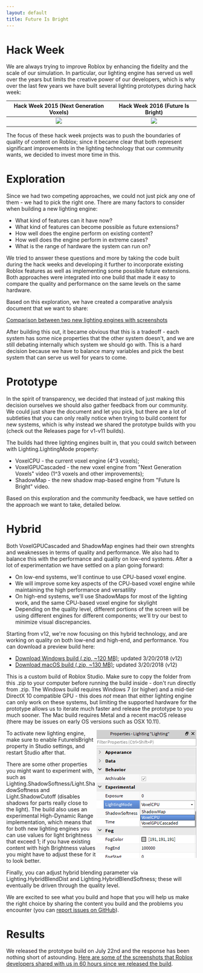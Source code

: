 ```yaml
---
layout: default
title: Future Is Bright
---
```


# Hack Week

We are always trying to improve Roblox by enhancing the fidelity and the scale of our simulation. In particular, our lighting engine has served us well over the years but limits the creative power of our developers, which is why over the last few years we have built several lighting prototypes during hack week:

| Hack Week 2015 (Next Generation Voxels) | Hack Week 2016 (Future Is Bright) |
|:-:|:-:|
| [![](https://img.youtube.com/vi/z5TmqDtpwSM/0.jpg)](https://www.youtube.com/watch?v=z5TmqDtpwSM) | [![](https://img.youtube.com/vi/lrvOGqC9ZjQ/0.jpg)](https://www.youtube.com/watch?v=lrvOGqC9ZjQ) |

The focus of these hack week projects was to push the boundaries of quality of content on Roblox; since it became clear that both represent significant improvements in the lighting technology that our community wants, we decided to invest more time in this.

# Exploration

Since we had two competing approaches, we could not just pick any one of them - we had to pick the right one. There are many factors to consider when building a new lighting engine:

* What kind of features can it have now?
* What kind of features can become possible as future extensions?
* How well does the engine perform on existing content?
* How well does the engine perform in extreme cases?
* What is the range of hardware the system can run on?

We tried to answer these questions and more by taking the code built during the hack weeks and developing it further to incorporate existing Roblox features as well as implementing some possible future extensions. Both approaches were integrated into one build that made it easy to compare the quality and performance on the same levels on the same hardware.

Based on this exploration, we have created a comparative analysis document that we want to share:

[Comparison between two new lighting engines with screenshots](compare)

After building this out, it became obvious that this is a tradeoff - each system has some nice properties that the other system doesn't, and we are still debating internally which system we should go with. This is a hard decision because we have to balance many variables and pick the best system that can serve us well for years to come.

# Prototype

In the spirit of transparency, we decided that instead of just making this decision ourselves we should also gather feedback from our community. We could just share the document and let you pick, but there are a lot of subtleties that you can only really notice when trying to build content for new systems, which is why instead we shared the prototype builds with you (check out the Releases page for v1-v11 builds).

The builds had three lighting engines built in, that you could switch between with Lighting.LightingMode property:

* VoxelCPU - the current voxel engine (4^3 voxels);
* VoxelGPUCascaded - the new voxel engine from "Next Generation Voxels" video (1^3 voxels and other improvements);
* ShadowMap -  the new shadow map-based engine from "Future Is Bright" video.

Based on this exploration and the community feedback, we have settled on the approach we want to take, detailed below.

# Hybrid

Both VoxelGPUCascaded and ShadowMap engines had their own strenghts and weaknesses in terms of quality and performance. We also had to balance this with the performance and quality on low-end systems. After a lot of experimentation we have settled on a plan going forward:

- On low-end systems, we'll continue to use CPU-based voxel engine.
- We will improve some key aspects of the CPU-based voxel engine while maintaining the high performance and versatility
- On high-end systems, we'll use ShadowMaps for most of the lighting work, and the same CPU-based voxel engine for skylight
- Depending on the quality level, different portions of the screen will be using different engines for different components; we'll try our best to minimize visual discrepancies.

Starting from v12, we're now focusing on this hybrid technology, and are working on quality on both low-end and high-end, and performance. You can download a preview build here:

- [Download Windows build (.zip, ~120 MB)](https://github.com/Roblox/future-is-bright/releases/download/v12/future-is-bright-v12.zip); updated 3/20/2018 (v12)
- [Download macOS build (.zip, ~130 MB)](https://github.com/Roblox/future-is-bright/releases/download/v12/future-is-bright-v12-mac.zip); updated 3/20/2018 (v12)

This is a custom build of Roblox Studio. Make sure to copy the folder from this .zip to your computer before running the build inside - don't run directly from .zip. The Windows build requires Windows 7 (or higher) and a mid-tier DirectX 10 compatible GPU - this does *not* mean that either lighting engine can only work on these systems, but limiting the supported hardware for the prototype allows us to iterate much faster and release the prototype to you much sooner. The Mac build requires Metal and a recent macOS release (there may be issues on early OS versions such as OSX 10.11).

<img align="right" src="images/mode_switch.png">
To activate new lighting engine, make sure to enable FutureIsBright property in Studio settings, and restart Studio after that.

There are some other properties you might want to experiment with, such as Lighting.ShadowSoftness/Light.ShadowSoftness and Light.ShadowCutoff (disables shadows for parts really close to the light). The build also uses an experimental High-Dynamic Range implementation, which means that for both new lighting engines you can use values for light brightness that exceed 1; if you have existing content with high Brightness values you might have to adjust these for it to look better.

Finally, you can adjust hybrid blending parameter via Lighting.HybridBlendDist and Lighting.HybridBlendSoftness; these will eventually be driven through the quality level.

We are excited to see what you build and hope that you will help us make the right choice by sharing the content you build and the problems you encounter (you can [report issues on GitHub](https://github.com/Roblox/future-is-bright/issues)).

# Results

We released the prototype build on July 22nd and the response has been nothing short of astounding. [Here are some of the screenshots that Roblox developers shared with us in 60 hours since we released the build](results).
